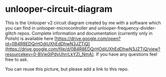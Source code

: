 # unlooper-circuit-diagram

This is the Unlooper v2 circuit diagram created by me with a software which you can find in unlooper-microcontroller and unlooper-frequency-divider-glitch repos. Complete information and documentation (currently only in Polish) is available here [https://drive.google.com/open?id=0B4R8EDQrHOdiUXhEdDhwN3JZTjQ](https://drive.google.com/file/d/0B4R8EDQrHOdiUXhEdDhwN3JZTjQ/view?resourcekey=0-BVje0iPdyUhrrLkYZI_NmA). If you have any questions feel free to ask.

You can reuse this picture, but please add a link to this repo.
